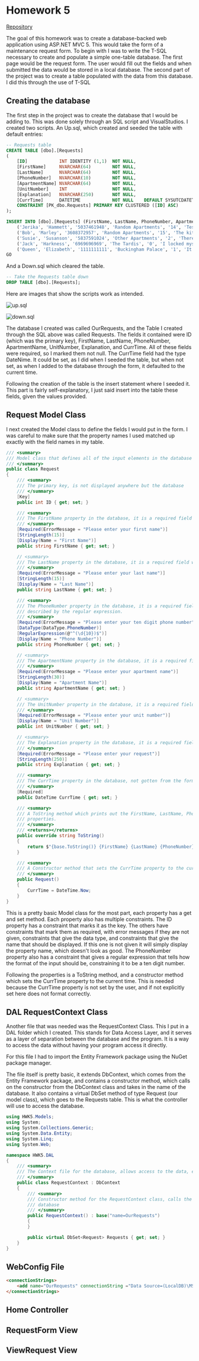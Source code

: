 # Homework 5

[Repository](https://github.com/jhammett15/jhammett15.github.io) 

The goal of this homework was to create a database-backed web application using ASP.NET MVC 5. This would take the form of a maintenance request form. To begin with I was to write the T-SQL necessary to create and populate a simple one-table database. The first page would be the request form. The user would fill out the fields and when submitted the data would be stored in a local database. The second part of the project was to create a table populated with the data from this database. I did this through the use of T-SQL

## Creating the database

The first step in the project was to create the database that I would be adding to. This was done solely through an SQL script and VisualStudios. I created two scripts. An Up.sql, which created and seeded the table with default entries:

```sql
-- Requests table
CREATE TABLE [dbo].[Requests]
(
	[ID]			INT IDENTITY (1,1)	NOT NULL,
	[FirstName]		NVARCHAR(64)		NOT NULL,
	[LastName]		NVARCHAR(64)		NOT NULL,
	[PhoneNumber]	NVARCHAR(10)		NOT NULL,
	[ApartmentName]	NVARCHAR(64)		NOT NULL,
	[UnitNumber]	INT					NOT NULL,
	[Explanation]	NVARCHAR(250)		NOT NULL,
	[CurrTime]		DATETIME			NOT NULL	DEFAULT SYSUTCDATETIME(),
	CONSTRAINT [PK_dbo.Requests] PRIMARY KEY CLUSTERED ([ID] ASC)
);

INSERT INTO [dbo].[Requests] (FirstName, LastName, PhoneNumber, ApartmentName, UnitNumber, Explanation, CurrTime) VALUES
	('Jerika', 'Hammett', '5037461948', 'Random Apartments', '14', 'Testing', '2013-06-05 17:00:00'),
	('Bob', 'Marley', '3608372957', 'Random Apartments', '15', 'The kitchen faucet is leaking', '12-12-12 00:00:00'),
	('Susie', 'Susanson', '5837591024', 'Other Apartments', '2', 'There are rats in my apartment', '03-04-05 01:01:01'),
	('Jack', 'Harkness', '6969696969', 'The Tardis', '0', 'I locked myself out.', '12-13-14 08:09:10'),
	('Queen', 'Elizabeth', '1111111111', 'Buckingham Palace', '1', 'It is a bit chilly', '07-07-18 15:15:15')
GO
```

And a Down.sql which cleared the table.

```sql
-- Take the Requests table down
DROP TABLE [dbo].[Requests];
```

Here are images that show the scripts work as intended.

![up.sql]((HWK5/images/up.PNG))

![down.sql]((HWK5/images/down.PNG))

The database I created was called OurRequests, and the Table I created through the SQL above was called Requests. The fields it contained were ID (which was the primary key), FirstName, LastName, PhoneNumber, ApartmentName, UnitNumber, Explanation, and CurrTime. All of these fields were required, so I marked them not null. The CurrTime field had the type DateNime. It could be set, as I did when I seeded the table, but when not set, as when I added to the database through the form, it defaulted to the current time. 

Following the creation of the table is the insert statement where I seeded it. This part is fairly self-explanatory, I just said insert into the table these fields, given the values provided.

## Request Model Class

I next created the Model class to define the fields I would put in the form. I was careful to make sure that the property names I used matched up exactly with the field names in my table. 

```c#
/// <summary>
/// Model class that defines all of the input elements in the database and gives restricions to them
/// </summary>
public class Request
{
    /// <summary>
    /// The primary key, is not displayed anywhere but the database
    /// </summary>
    [Key]
    public int ID { get; set; }

    /// <summary>
    /// The FirstName property in the database, it is a required field with a maximum length of 15
    /// </summary>
    [Required(ErrorMessage = "Please enter your first name")]
    [StringLength(15)]
    [Display(Name = "First Name")]
    public string FirstName { get; set; }

    // <summary>
    /// The LastName property in the database, it is a required field with a maximum length of 15
    /// </summary>
    [Required(ErrorMessage = "Please enter your last name")]
    [StringLength(15)]
    [Display(Name = "Last Name")]
    public string LastName { get; set; }

    /// <summary>
    /// The PhoneNumber property in the database, it is a required field of type PhoneNumber, the format of which is 
    /// described by the regular expression.
    /// </summary>
    [Required(ErrorMessage = "Please enter your ten digit phone number")]
    [DataType(DataType.PhoneNumber)]
    [RegularExpression(@"^(\d{10})$")]
    [Display(Name = "Phone Number")]
    public string PhoneNumber { get; set; }

    // <summary>
    /// The ApartmentName property in the database, it is a required field with a maximum length of 30
    /// </summary>
    [Required(ErrorMessage = "Please enter your apartment name")]
    [StringLength(30)]
    [Display(Name = "Apartment Name")]
    public string ApartmentName { get; set; }

    // <summary>
    /// The UnitNumber property in the database, it is a required field
    /// </summary>
    [Required(ErrorMessage = "Please enter your unit number")]
    [Display(Name = "Unit Number")]
    public int UnitNumber { get; set; }

    // <summary>
    /// The Explanation property in the database, it is a required field with a maximum length of 250
    /// </summary>
    [Required(ErrorMessage = "Please enter your request")]
    [StringLength(250)]
    public string Explanation { get; set; }

    /// <summary>
    /// The CurrTime property in the database, not gotten from the form but is set to the Current Time in this class
    /// </summary>
    [Required]
    public DateTime CurrTime { get; set; }

    /// <summary>
    /// A ToString method which prints out the FirstName, LastName, PhoneNumber, ApartmentName, UnitNumber, and Explanation
    /// properties.
    /// </summary>
    /// <returns></returns>
    public override string ToString()
    {
        return $"{base.ToString()} {FirstName} {LastName} {PhoneNumber} {ApartmentName} {UnitNumber} {Explanation}";
    }

    /// <summary>
    /// A Constructor method that sets the CurrTime property to the current time
    /// </summary>
    public Request()
    {
        CurrTime = DateTime.Now;
    }
}
```

This is a pretty basic Model class for the most part, each property has a get and set method. Each property also has multiple constraints. The ID property has a constraint that marks it as the key. The others have constraints that mark them as required, with error messages if they are not given, constraints that give the data type, and constraints that give the name that should be displayed. If this one is not given it will simply display the property name, which doesn't look as good. The PhoneNumber property also has a constraint that gives a regular expression that tells how the format of the input should be, constraining it to be a ten digit number. 

Following the properties is a ToString method, and a constructor method which sets the CurrTime property to the current time. This is needed because the CurrTime property is not set by the user, and if not explicitly set here does not format correctly.

## DAL RequestContext Class

Another file that was needed was the RequestContext Class. This I put in a DAL folder which I created. This stands for Data Access Layer, and it serves as a layer of separation between the database and the program. It is a way to access the data without having your program access it directly. 

For this file I had to import the Entity Framework package using the NuGet package manager. 

The file itself is pretty basic, it extends DbContext, which comes from the Entity Framework package, and contains a constructor method, which calls on the constructor from the DbContext class and takes in the name of the database. It also contains a virtual DbSet method of type Request (our model class), which goes to the Requests table. This is what the controller will use to access the database.

```c#
using HWK5.Models;
using System;
using System.Collections.Generic;
using System.Data.Entity;
using System.Linq;
using System.Web;

namespace HWK5.DAL
{
    /// <summary>
    /// The Context file for the database, allows access to the data, extends DbContext
    /// </summary>
    public class RequestContext : DbContext
    {
        /// <summary>
        /// Constructor method for the RequestContext class, calls the constructor from the superclass with the name of the 
        /// database
        /// </summary>
        public RequestContext() : base("name=OurRequests")
        {
        }

        public virtual DbSet<Request> Requests { get; set; }
    }
}
```

## WebConfig File



```html
<connectionStrings>
    <add name="OurRequests" connectionString ="Data Source=(LocalDB)\MSSQLLocalDB;AttachDbFilename=C:\Users\Jerika\Documents\cs460\jhammett15.github.io\HWK5\HWK5\App_Data\OurRequests.mdf;Integrated Security=True" providerName="System.Data.SqlClient"/>
</connectionStrings>
```

## Home Controller


## RequestForm View


## ViewRequest View


















